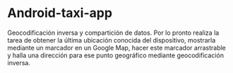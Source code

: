 # Android-taxi-app
Geocodificación inversa y compartición de datos.
Por lo pronto realiza la tarea de obtener la última ubicación conocida del dispositivo, mostrarla mediante un marcador en un Google Map, hacer este marcador arrastrable y halla una dirección para ese punto geográfico mediante geocodificación inversa.
